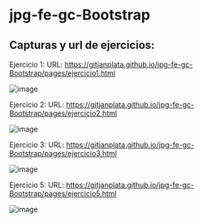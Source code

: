 # jpg-fe-gc-Bootstrap

## Capturas y url de ejercicios:

Ejercicio 1:
URL: https://gitjanplata.github.io/jpg-fe-gc-Bootstrap/pages/ejercicio1.html

![image](https://github.com/GitJanPlata/jpg-fe-gc-Bootstrap/assets/96839905/ca412ca7-f527-4025-888d-acf7ffab8e22)

Ejercicio 2:
URL: https://gitjanplata.github.io/jpg-fe-gc-Bootstrap/pages/ejercicio2.html

![image](https://github.com/GitJanPlata/jpg-fe-gc-Bootstrap/assets/96839905/12693fa9-002c-4341-b400-acbdb7299956)

Ejercicio 3:
URL: https://gitjanplata.github.io/jpg-fe-gc-Bootstrap/pages/ejercicio3.html

![image](https://github.com/GitJanPlata/jpg-fe-gc-Bootstrap/assets/96839905/ee274752-238d-4174-89b1-7d326fc4c263)


Ejercicio 5:
URL: https://gitjanplata.github.io/jpg-fe-gc-Bootstrap/pages/ejercicio5.html

![image](https://github.com/GitJanPlata/jpg-fe-gc-Bootstrap/assets/96839905/1f7a439c-a912-475f-9a42-2ca1b6aa10da)
